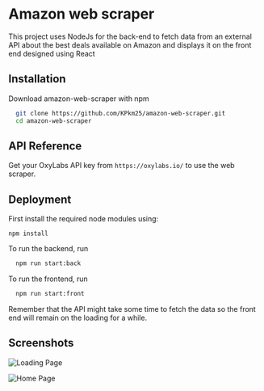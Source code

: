 
# Amazon web scraper

This project uses NodeJs for the back-end to fetch data from an external API about the best deals available on Amazon and displays it on the front end designed using React

## Installation

Download amazon-web-scraper with npm

```bash
  git clone https://github.com/KPkm25/amazon-web-scraper.git
  cd amazon-web-scraper
```
    
## API Reference

Get your OxyLabs API key from ```https://oxylabs.io/``` to use the web scraper.




## Deployment

First install the required node modules using:
```
npm install
```

To run the backend, run 

```bash
  npm run start:back
```
To run the frontend, run 

```bash
  npm run start:front
```

Remember that the API might take some time to fetch the data so the front end will remain on the loading for a while.



## Screenshots

![Loading Page](https://github.com/KPkm25/amazon-web-scraper/blob/master/scraper/amazon1.png/?raw="true")

![Home Page](https://github.com/KPkm25/amazon-web-scraper/blob/master/scraper/amazon.png?raw="true")

